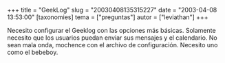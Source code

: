 +++
title = "GeekLog"
slug = "20030408135315227"
date = "2003-04-08 13:53:00"
[taxonomies]
tema = ["preguntas"]
autor = ["leviathan"]
+++

Necesito configurar el Geeklog con las opciones más básicas. Solamente
necesito que los usuarios puedan enviar sus mensajes y el calendario. No
sean mala onda, mochence con el archivo de configuración. Necesito uno
como el bebeboy.

